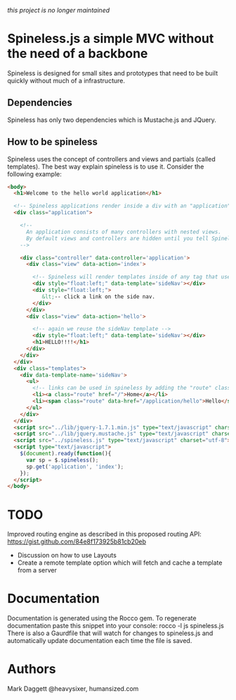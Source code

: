 *this project is no longer maintained*

Spineless.js a simple MVC without the need of a backbone
=========

Spineless is designed for small sites and prototypes that need to be built quickly without much of a infrastructure. 

Dependencies
------------
Spineless has only two dependencies which is Mustache.js and JQuery.

How to be spineless
-------------------

Spineless uses the concept of controllers and views and partials (called templates). The best way explain spineless is to use it. Consider the following example:

```html
<body>
  <h1>Welcome to the hello world application</h1>

  <!-- Spineless applications render inside a div with an "application" class. -->
  <div class="application">

    <!-- 
      An application consists of many controllers with nested views.
      By default views and controllers are hidden until you tell Spineless to render them.
    -->

    <div class="controller" data-controller='application'>
      <div class="view" data-action='index'>

        <!-- Spineless will render templates inside of any tag that uses the "data-template" attribute. -->
        <div style="float:left;" data-template='sideNav'></div>
        <div style="float:left;">
           &lt;-- click a link on the side nav.
        </div>
      </div>
      <div class="view" data-action='hello'>

        <!-- again we reuse the sideNav template -->
        <div style="float:left;" data-template='sideNav'></div>
        <h1>HELLO!!!!</h1>
      </div>
    </div>
  </div>
  <div class="templates">
    <div data-template-name='sideNav'>
      <ul>
        <!-- links can be used in spineless by adding the "route" class to them -->
        <li><a class="route" href="/">Home</a></li>
        <li><span class="route" data-href="/application/hello">Hello</span></li>
      </ul>
    </div>
  </div>
  <script src="../lib/jquery-1.7.1.min.js" type="text/javascript" charset="utf-8"></script>
  <script src="../lib/jquery.mustache.js" type="text/javascript" charset="utf-8"></script>
  <script src="../spineless.js" type="text/javascript" charset="utf-8"></script>
  <script type="text/javascript">
    $(document).ready(function(){
      var sp = $.spineless();
      sp.get('application', 'index');
    });
  </script>
</body>
```

TODO
====
Improved routing engine as described in this proposed routing API:
https://gist.github.com/84e8f173925b81cb20eb

* Discussion on how to use Layouts
* Create a remote template option which will fetch and cache a template from a server 

Documentation
=============
Documentation is generated using the Rocco gem. To regenerate documentation paste this 
snippet into your console: rocco -l js spineless.js There is also a Gaurdfile that will watch for changes to spineless.js and automatically update documentation each time the file is saved.

Authors
=======

Mark Daggett @heavysixer, humansized.com
